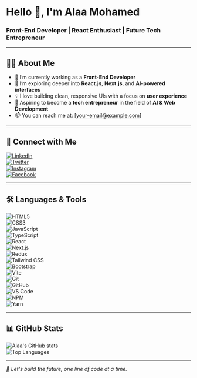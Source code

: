 # Hello 👋, I'm Alaa Mohamed  
### Front-End Developer | React Enthusiast | Future Tech Entrepreneur

---

## 👨‍💻 About Me

- 🔭 I’m currently working as a **Front-End Developer**
- 🌱 I’m exploring deeper into **React.js**, **Next.js**, and **AI-powered interfaces**
- 💡 I love building clean, responsive UIs with a focus on **user experience**
- 🎯 Aspiring to become a **tech entrepreneur** in the field of **AI & Web Development**
- 📫 You can reach me at: [your-email@example.com]

---

## 🔗 Connect with Me  
[![LinkedIn](https://img.shields.io/badge/-LinkedIn-blue?logo=linkedin)](https://www.linkedin.com/in/alaa-mohamed-871ab82a2/)  
[![Twitter](https://img.shields.io/badge/-Twitter-blue?logo=twitter)](https://twitter.com/your_handle)  
[![Instagram](https://img.shields.io/badge/-Instagram-E4405F?logo=instagram&logoColor=white)](https://instagram.com/your_handle)  
[![Facebook](https://img.shields.io/badge/-Facebook-1877F2?logo=facebook&logoColor=white)](https://facebook.com/your_handle)  

---

## 🛠️ Languages & Tools  
![HTML5](https://img.shields.io/badge/-HTML5-E34F26?logo=html5&logoColor=white)  
![CSS3](https://img.shields.io/badge/-CSS3-1572B6?logo=css3&logoColor=white)  
![JavaScript](https://img.shields.io/badge/-JavaScript-F7DF1E?logo=javascript&logoColor=black)  
![TypeScript](https://img.shields.io/badge/-TypeScript-3178C6?logo=typescript&logoColor=white)  
![React](https://img.shields.io/badge/-React-20232A?logo=react&logoColor=61DAFB)  
![Next.js](https://img.shields.io/badge/-Next.js-000000?logo=next.js&logoColor=white)  
![Redux](https://img.shields.io/badge/-Redux-593D88?logo=redux&logoColor=white)  
![Tailwind CSS](https://img.shields.io/badge/-Tailwind_CSS-38B2AC?logo=tailwind-css&logoColor=white)  
![Bootstrap](https://img.shields.io/badge/-Bootstrap-563D7C?logo=bootstrap&logoColor=white)  
![Vite](https://img.shields.io/badge/-Vite-646CFF?logo=vite&logoColor=white)  
![Git](https://img.shields.io/badge/-Git-F05032?logo=git&logoColor=white)  
![GitHub](https://img.shields.io/badge/-GitHub-181717?logo=github&logoColor=white)  
![VS Code](https://img.shields.io/badge/-VSCode-007ACC?logo=visual-studio-code&logoColor=white)  
![NPM](https://img.shields.io/badge/-npm-CB3837?logo=npm&logoColor=white)  
![Yarn](https://img.shields.io/badge/-Yarn-2C8EBB?logo=yarn&logoColor=white)  

---

## 📊 GitHub Stats

![Alaa's GitHub stats](https://github-readme-stats.vercel.app/api?username=your-username&show_icons=true&theme=radical)  
![Top Languages](https://github-readme-stats.vercel.app/api/top-langs/?username=your-username&layout=compact&theme=radical)

---

_🚀 Let's build the future, one line of code at a time._

